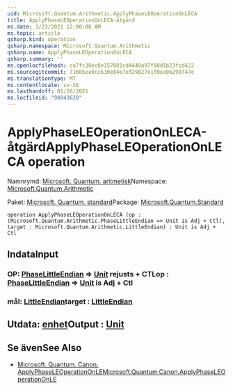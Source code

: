 ```yaml
---
uid: Microsoft.Quantum.Arithmetic.ApplyPhaseLEOperationOnLECA
title: ApplyPhaseLEOperationOnLECA-åtgärd
ms.date: 1/23/2021 12:00:00 AM
ms.topic: article
qsharp.kind: operation
qsharp.namespace: Microsoft.Quantum.Arithmetic
qsharp.name: ApplyPhaseLEOperationOnLECA
qsharp.summary: ''
ms.openlocfilehash: ca7fc38ec8e157081cd4448a97f80d1b23fcd422
ms.sourcegitcommit: 71605ea9cc630e84e7ef29027e1f0ea06299747e
ms.translationtype: MT
ms.contentlocale: sv-SE
ms.lasthandoff: 01/26/2021
ms.locfileid: "98843620"
---
```

# <a name="applyphaseleoperationonleca-operation"></a><span data-ttu-id="69f61-102">ApplyPhaseLEOperationOnLECA-åtgärd</span><span class="sxs-lookup"><span data-stu-id="69f61-102">ApplyPhaseLEOperationOnLECA operation</span></span>

<span data-ttu-id="69f61-103">Namnrymd: [Microsoft. Quantum. aritmetisk](xref:Microsoft.Quantum.Arithmetic)</span><span class="sxs-lookup"><span data-stu-id="69f61-103">Namespace: [Microsoft.Quantum.Arithmetic](xref:Microsoft.Quantum.Arithmetic)</span></span>

<span data-ttu-id="69f61-104">Paket: [Microsoft. Quantum. standard](https://nuget.org/packages/Microsoft.Quantum.Standard)</span><span class="sxs-lookup"><span data-stu-id="69f61-104">Package: [Microsoft.Quantum.Standard](https://nuget.org/packages/Microsoft.Quantum.Standard)</span></span>




```qsharp
operation ApplyPhaseLEOperationOnLECA (op : (Microsoft.Quantum.Arithmetic.PhaseLittleEndian => Unit is Adj + Ctl), target : Microsoft.Quantum.Arithmetic.LittleEndian) : Unit is Adj + Ctl
```


## <a name="input"></a><span data-ttu-id="69f61-105">Indata</span><span class="sxs-lookup"><span data-stu-id="69f61-105">Input</span></span>

### <a name="op--phaselittleendian--unit--is-adj--ctl"></a><span data-ttu-id="69f61-106">OP: [PhaseLittleEndian](xref:Microsoft.Quantum.Arithmetic.PhaseLittleEndian) => [Unit](xref:microsoft.quantum.lang-ref.unit)  rejusts + CTL</span><span class="sxs-lookup"><span data-stu-id="69f61-106">op : [PhaseLittleEndian](xref:Microsoft.Quantum.Arithmetic.PhaseLittleEndian) => [Unit](xref:microsoft.quantum.lang-ref.unit)  is Adj + Ctl</span></span>




### <a name="target--littleendian"></a><span data-ttu-id="69f61-107">mål: [LittleEndian](xref:Microsoft.Quantum.Arithmetic.LittleEndian)</span><span class="sxs-lookup"><span data-stu-id="69f61-107">target : [LittleEndian](xref:Microsoft.Quantum.Arithmetic.LittleEndian)</span></span>





## <a name="output--unit"></a><span data-ttu-id="69f61-108">Utdata: [enhet](xref:microsoft.quantum.lang-ref.unit)</span><span class="sxs-lookup"><span data-stu-id="69f61-108">Output : [Unit](xref:microsoft.quantum.lang-ref.unit)</span></span>



## <a name="see-also"></a><span data-ttu-id="69f61-109">Se även</span><span class="sxs-lookup"><span data-stu-id="69f61-109">See Also</span></span>

- [<span data-ttu-id="69f61-110">Microsoft. Quantum. Canon. ApplyPhaseLEOperationOnLE</span><span class="sxs-lookup"><span data-stu-id="69f61-110">Microsoft.Quantum.Canon.ApplyPhaseLEOperationOnLE</span></span>](xref:Microsoft.Quantum.Canon.ApplyPhaseLEOperationOnLE)